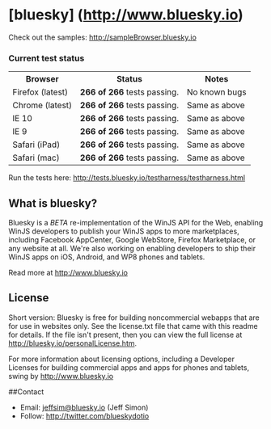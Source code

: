 # [bluesky] (http://www.bluesky.io)

Check out the samples: http://sampleBrowser.bluesky.io

### Current test status
<table>
<tr><th>Browser</th><th>Status</th><th>Notes</th></tr>
<tr><td>Firefox (latest)</td><td><b>266 of 266</b> tests passing.</td><td>No known bugs</td></tr>
<tr><td>Chrome (latest)</td><td><b>266 of 266</b> tests passing.</td><td>Same as above</td></tr>
<tr><td>IE 10</td><td><b>266 of 266</b> tests passing.</td><td>Same as above</td></tr>
<tr><td>IE 9</td><td><b>266 of 266</b> tests passing.</td><td>Same as above</td></tr>
<tr><td>Safari (iPad)</td><td><b>266 of 266</b> tests passing.</td><td>Same as above</td></tr>
<tr><td>Safari (mac)</td><td><b>266 of 266</b> tests passing.</td><td>Same as above</td></tr>
</table>

Run the tests here: http://tests.bluesky.io/testharness/testharness.html

## What is bluesky?
Bluesky is a *BETA* re-implementation of the WinJS API for the Web, enabling WinJS developers to publish your WinJS apps to more marketplaces, 
including Facebook AppCenter, Google WebStore, Firefox Marketplace, or any website at all. We're also working on enabling developers to
ship their WinJS apps on iOS, Android, and WP8 phones and tablets.

Read more at http://www.bluesky.io

## License
Short version: Bluesky is free for building noncommercial webapps that are for use in websites only.  See the license.txt file that came with this
readme for details.  If the file isn't present, then you can view the full license at http://bluesky.io/personalLicense.htm.

For more information about licensing options, including a Developer Licenses for building commercial apps and apps for phones and tablets, swing by http://www.bluesky.io

##Contact
- Email: jeffsim@bluesky.io (Jeff Simon)
- Follow: http://twitter.com/blueskydotio
